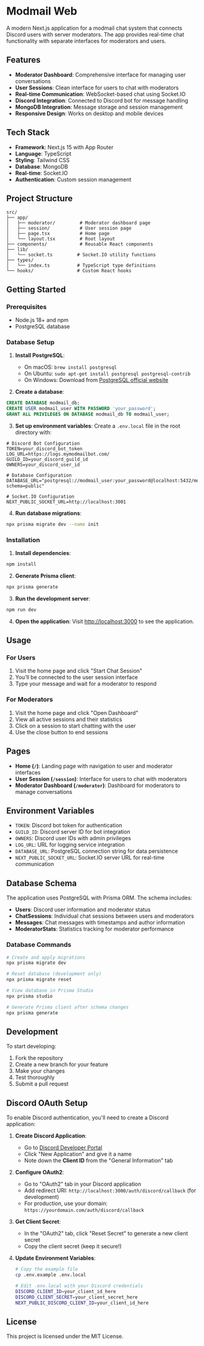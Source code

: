 # Modmail Web

A modern Next.js application for a modmail chat system that connects Discord users with server moderators. The app provides real-time chat functionality with separate interfaces for moderators and users.

## Features

- **Moderator Dashboard**: Comprehensive interface for managing user conversations
- **User Sessions**: Clean interface for users to chat with moderators
- **Real-time Communication**: WebSocket-based chat using Socket.IO
- **Discord Integration**: Connected to Discord bot for message handling
- **MongoDB Integration**: Message storage and session management
- **Responsive Design**: Works on desktop and mobile devices

## Tech Stack

- **Framework**: Next.js 15 with App Router
- **Language**: TypeScript
- **Styling**: Tailwind CSS
- **Database**: MongoDB
- **Real-time**: Socket.IO
- **Authentication**: Custom session management

## Project Structure

```
src/
├── app/
│   ├── moderator/         # Moderator dashboard page
│   ├── session/           # User session page
│   ├── page.tsx           # Home page
│   └── layout.tsx         # Root layout
├── components/            # Reusable React components
├── lib/
│   └── socket.ts         # Socket.IO utility functions
├── types/
│   └── index.ts          # TypeScript type definitions
└── hooks/                # Custom React hooks
```

## Getting Started

### Prerequisites

- Node.js 18+ and npm
- PostgreSQL database

### Database Setup

1. **Install PostgreSQL**:
   - On macOS: `brew install postgresql`
   - On Ubuntu: `sudo apt-get install postgresql postgresql-contrib`
   - On Windows: Download from [PostgreSQL official website](https://www.postgresql.org/download/)

2. **Create a database**:
```sql
CREATE DATABASE modmail_db;
CREATE USER modmail_user WITH PASSWORD 'your_password';
GRANT ALL PRIVILEGES ON DATABASE modmail_db TO modmail_user;
```

3. **Set up environment variables**:
Create a `.env.local` file in the root directory with:
```env
# Discord Bot Configuration
TOKEN=your_discord_bot_token
LOG_URL=https://logs.mymodmailbot.com/
GUILD_ID=your_discord_guild_id
OWNERS=your_discord_user_id

# Database Configuration
DATABASE_URL="postgresql://modmail_user:your_password@localhost:5432/modmail_db?schema=public"

# Socket.IO Configuration
NEXT_PUBLIC_SOCKET_URL=http://localhost:3001
```

4. **Run database migrations**:
```bash
npx prisma migrate dev --name init
```

### Installation

1. **Install dependencies**:
```bash
npm install
```

2. **Generate Prisma client**:
```bash
npx prisma generate
```

3. **Run the development server**:
```bash
npm run dev
```

4. **Open the application**:
Visit [http://localhost:3000](http://localhost:3000) to see the application.

## Usage

### For Users
1. Visit the home page and click "Start Chat Session"
2. You'll be connected to the user session interface
3. Type your message and wait for a moderator to respond

### For Moderators
1. Visit the home page and click "Open Dashboard"
2. View all active sessions and their statistics
3. Click on a session to start chatting with the user
4. Use the close button to end sessions

## Pages

- **Home (`/`)**: Landing page with navigation to user and moderator interfaces
- **User Session (`/session`)**: Interface for users to chat with moderators
- **Moderator Dashboard (`/moderator`)**: Dashboard for moderators to manage conversations

## Environment Variables

- `TOKEN`: Discord bot token for authentication
- `GUILD_ID`: Discord server ID for bot integration
- `OWNERS`: Discord user IDs with admin privileges
- `LOG_URL`: URL for logging service integration
- `DATABASE_URL`: PostgreSQL connection string for data persistence
- `NEXT_PUBLIC_SOCKET_URL`: Socket.IO server URL for real-time communication

## Database Schema

The application uses PostgreSQL with Prisma ORM. The schema includes:

- **Users**: Discord user information and moderator status
- **ChatSessions**: Individual chat sessions between users and moderators
- **Messages**: Chat messages with timestamps and author information
- **ModeratorStats**: Statistics tracking for moderator performance

### Database Commands

```bash
# Create and apply migrations
npx prisma migrate dev

# Reset database (development only)
npx prisma migrate reset

# View database in Prisma Studio
npx prisma studio

# Generate Prisma client after schema changes
npx prisma generate
```

## Development

To start developing:

1. Fork the repository
2. Create a new branch for your feature
3. Make your changes
4. Test thoroughly
5. Submit a pull request

## Discord OAuth Setup

To enable Discord authentication, you'll need to create a Discord application:

1. **Create Discord Application**:
   - Go to [Discord Developer Portal](https://discord.com/developers/applications)
   - Click "New Application" and give it a name
   - Note down the **Client ID** from the "General Information" tab

2. **Configure OAuth2**:
   - Go to "OAuth2" tab in your Discord application
   - Add redirect URI: `http://localhost:3000/auth/discord/callback` (for development)
   - For production, use your domain: `https://yourdomain.com/auth/discord/callback`

3. **Get Client Secret**:
   - In the "OAuth2" tab, click "Reset Secret" to generate a new client secret
   - Copy the client secret (keep it secure!)

4. **Update Environment Variables**:
   ```bash
   # Copy the example file
   cp .env.example .env.local
   
   # Edit .env.local with your Discord credentials
   DISCORD_CLIENT_ID=your_client_id_here
   DISCORD_CLIENT_SECRET=your_client_secret_here
   NEXT_PUBLIC_DISCORD_CLIENT_ID=your_client_id_here
   ```

## License

This project is licensed under the MIT License.
